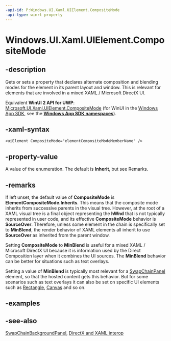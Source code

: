 ```yaml
---
-api-id: P:Windows.UI.Xaml.UIElement.CompositeMode
-api-type: winrt property
---
```


<!-- Property syntax
public Windows.UI.Xaml.Media.ElementCompositeMode CompositeMode { get;  set; }
-->

# Windows.UI.Xaml.UIElement.CompositeMode

## -description
Gets or sets a property that declares alternate composition and blending modes for the element in its parent layout and window. This is relevant for elements that are involved in a mixed XAML / Microsoft DirectX UI.

Equivalent **WinUI 2 API for UWP**: [Microsoft.UI.Xaml.UIElement.CompositeMode](/windows/winui/api/microsoft.ui.xaml.uielement.compositemode) (for WinUI in the [Windows App SDK](/windows/apps/windows-app-sdk/), see the **[Windows App SDK namespaces](/windows/windows-app-sdk/api/winrt/)**).

## -xaml-syntax
```xaml
<uiElement CompositeMode="elementCompositeModeMemberName" />
```


## -property-value
A value of the enumeration. The default is **Inherit**, but see Remarks.

## -remarks
If left unset, the default value of **CompositeMode** is **ElementCompositeMode.Inherits**. This means that the composite mode inherits from successive parents in the visual tree. However, at the root of a XAML visual tree is a final object representing the **hWnd** that is not typically represented in user code, and its effective **CompositeMode** behavior is **SourceOver**. Therefore, unless some element in the chain is specifically set to **MinBlend**, the render behavior of XAML elements all inherit to use **SourceOver** as inherited from the parent window.

Setting **CompositeMode** to **MinBlend** is useful for a mixed XAML / Microsoft DirectX UI because it is information used by the Direct Composition layer when it combines the UI sources. The **MinBlend** behavior can be better for situations such as text overlays.

Setting a value of **MinBlend** is typically most relevant for a [SwapChainPanel](../windows.ui.xaml.controls/swapchainbackgroundpanel.md) element, so that the hosted content gets this behavior. But for some scenarios such as text overlays it can also be set on specific UI elements such as [Rectangle](../windows.ui.xaml.shapes/rectangle.md), [Canvas](../windows.ui.xaml.controls/canvas.md) and so on.


## -examples

## -see-also
[SwapChainBackgroundPanel](../windows.ui.xaml.controls/swapchainbackgroundpanel.md), [DirectX and XAML interop](/previous-versions/windows/apps/hh825871(v=win.10))
